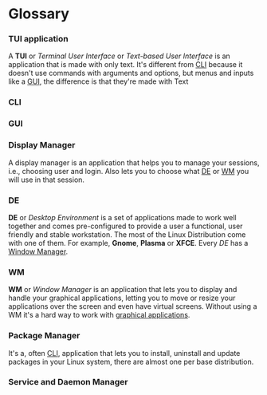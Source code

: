 # Glossary

### TUI application
A **TUI** or *Terminal User Interface* or *Text-based User Interface* is an application that is made with only text. It's different from [CLI](#CLI) because it doesn't use commands with arguments and options, but menus and inputs like a [GUI](#GUI), the difference is that they're made with Text

### CLI
<!--TODO: Create a CLI definition-->

### GUI
<!--TODO: Create a GUI definition-->

### Display Manager
A display manager is an application that helps you to manage your sessions, i.e., choosing user and login. Also lets you to choose what [DE](#DE) or [WM](#WM) you will use in that session.

### DE
**DE** or *Desktop Environment* is a set of applications made to work well together and comes pre-configured to provide a user a functional, user friendly and stable workstation. The most of the Linux Distribution come with one of them. For example, **Gnome**, **Plasma** or **XFCE**. Every *DE* has a [Window Manager](#WM).

### WM
**WM** or *Window Manager* is an application that lets you to display and handle your graphical applications, letting you to move or resize your applications over the screen and even have virtual screens. Without using a WM it's a hard way to work with [graphical applications](#GUI).

### Package Manager
It's a, often [CLI](#CLI), application that lets you to install, uninstall and update packages in your Linux system, there are almost one per base distribution. <!-- Improve this definition -->

### Service and Daemon Manager
<!--TODO: Create a Service and Daemon Manager definition-->